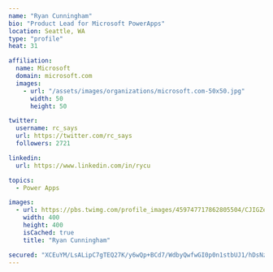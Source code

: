 ```yaml
---
name: "Ryan Cunningham"
bio: "Product Lead for Microsoft PowerApps"
location: Seattle, WA
type: "profile"
heat: 31

affiliation:
  name: Microsoft
  domain: microsoft.com
  images:
    - url: "/assets/images/organizations/microsoft.com-50x50.jpg"
      width: 50
      height: 50

twitter:
  username: rc_says
  url: https://twitter.com/rc_says
  followers: 2721

linkedin:
  url: https://www.linkedin.com/in/rycu

topics:
  - Power Apps

images:
  - url: https://pbs.twimg.com/profile_images/459747717862805504/CJIGZejd_400x400.png
    width: 400
    height: 400
    isCached: true
    title: "Ryan Cunningham"

secured: "XCEuYM/LsALipC7gTEQ27K/y6wQp+BCd7/WdbyQwfwGI0p0n1stbUJ1/hDsNzTjMBak4zdIjmuWclrXFk4sBNJDFEABaMdHyI29DLC11Z566X6vTlXWIGr8tstS194A30frvjF4gHc5VKfJpObNBnEAEstrURy6B+BVFmwZWMUO4M1YdQOBAO2/KktPbnX8SdW4VfJ+HKYwVP3UllRSa+XN7G8q4xbRJjh0eQTrNHWd/uKzfwTRQfTqA0aXEJMVwedogwEuD3oZaOyWGlNOh6DmXLyy036wxokCmbVFz1IxjuQt8KpEFLaV17AvgI/PmYvzx9mp5Duwjkl3VWlXTQuN7d5DWRaf5hRaE6H75mLOY2SmEXnnXVSTuGmV+aQIf0PexnGNkQ8yPmx56NukS5U1Sy/izRRHQd5Z6AGo9tlE=;XTikaV7Wmdb4Sn3KkRhqwg=="
---
```


